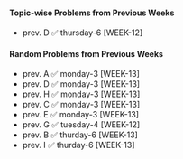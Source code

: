 #### Topic-wise Problems from Previous Weeks
- prev. D ✅ thursday-6 [WEEK-12]
  
#### Random Problems from Previous Weeks
- prev. A ✅ monday-3 [WEEK-13]
- prev. D ✅ monday-3 [WEEK-13]
- prev. H ✅ monday-3 [WEEK-13]
- prev. C ✅ monday-3 [WEEK-13]
- prev. E ✅ monday-3 [WEEK-13]
- prev. G ✅ tuesday-4 [WEEK-12]
- prev. B ✅ thurday-6 [WEEK-13]
- prev. I ✅ thurday-6 [WEEK-13]